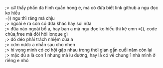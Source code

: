 ;> c# thấy phần đa hình quằn hong e, mà có đứa biết link github a ngu đọc ko hiểu<br>
=)) ngu thì ráng mà chịu<br>
;> ngoài e ra còn có đứa khác hay soi nữa<br>
;> đứa nào ngoài bồ a, hay bạn a mà ngu đọc ko hiểu thì kệ cmn =)), code chùa,free mà đòi hỏi lonque gì<br>
;> đó đéo phải trách nhiệm của a<br>
;> cơm nước a nhắn sau cho nhen<br>
;> hi vọng mình có cơ hội gặp nhau trong thời gian gần cuối năm còn lại<br>
;> mặc dù a là con 1 nhưng mà iu đương, hay là có về chung 1 nhà mình ở riêng e nhó
